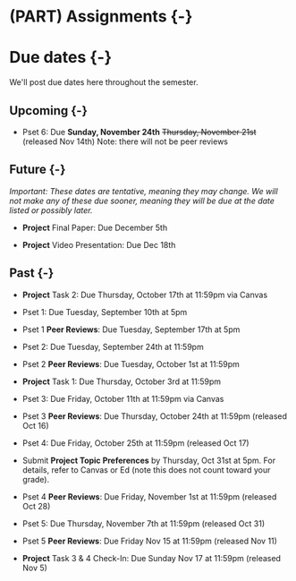 
# (PART) Assignments {-}

# Due dates {-}

We'll post due dates here throughout the semester. 

## Upcoming {-}

- Pset 6:  Due **Sunday, November 24th** ~~Thursday, November 21st~~ (released Nov 14th) Note: there will not be peer reviews

## Future {-}

*Important: These dates are tentative, meaning they may change. We will not make any of these due sooner, meaning they will be due at the date listed or possibly later.*

- **Project** Final Paper: Due December 5th

- **Project** Video Presentation: Due Dec 18th

## Past {-}

- **Project** Task 2: Due Thursday, October 17th at 11:59pm via Canvas

- Pset 1: Due Tuesday, September 10th at 5pm 

- Pset 1 **Peer Reviews**: Due Tuesday, September 17th at 5pm 

- Pset 2: Due Tuesday, September 24th at 11:59pm 

- Pset 2 **Peer Reviews**: Due Tuesday, October 1st at 11:59pm 

- **Project** Task 1: Due Thursday, October 3rd at 11:59pm

- Pset 3: Due Friday, October 11th at 11:59pm via Canvas

- Pset 3 **Peer Reviews**: Due Thursday, October 24th at 11:59pm (released Oct 16)

- Pset 4: Due Friday, October 25th at 11:59pm (released Oct 17)

- Submit **Project Topic Preferences** by Thursday, Oct 31st at 5pm. For details, refer to Canvas or Ed (note this does not count toward your grade).

- Pset 4 **Peer Reviews**: Due Friday, November 1st at 11:59pm (released Oct 28)

- Pset 5: Due Thursday, November 7th at 11:59pm (released Oct 31)

- Pset 5 **Peer Reviews**: Due Friday Nov 15 at 11:59pm (released Nov 11)

- **Project** Task 3 & 4 Check-In: Due Sunday Nov 17 at 11:59pm (released Nov 5)
